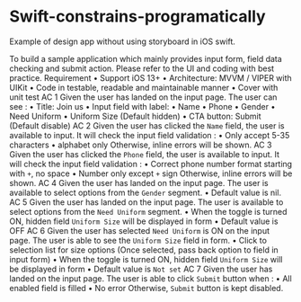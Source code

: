 # Swift-constrains-programatically
Example of design app without using storyboard in iOS swift.

To build a sample application which mainly provides input form, field data checking and submit action. Please refer to the UI and coding with best practice.
Requirement
• Support iOS 13+
• Architecture: MVVM / VIPER with UIKit
• Code in testable, readable and maintainable manner
• Cover with unit test
AC 1
Given the user has landed on the input page. The user can see :
• Title: Join us
• Input field with label:
• Name
• Phone
• Gender
• Need Uniform
• Uniform Size (Default hidden)
• CTA button: Submit (Default disable)
AC 2
Given the user has clicked the `Name` field, the user is available to input. It will check the input field validation :
• Only accept 5-35 characters
• alphabet only
Otherwise, inline errors will be shown.
AC 3
Given the user has clicked the `Phone` field, the user is available to input. It will check the input field validation :
• Correct phone number format starting with `+`, no space
• Number only except `+` sign Otherwise, inline errors will be shown.
AC 4
Given the user has landed on the input page.
The user is available to select options from the `Gender` segment.
• Default value is nil.
AC 5
Given the user has landed on the input page.
The user is available to select options from the `Need Uniform` segment.
• When the toggle is turned ON, hidden field `Uniform Size` will be displayed in form
• Default value is OFF
AC 6
Given the user has selected `Need Uniform` is ON on the input page. The user is able to see the `Uniform Size` field in form.
• Click to selection list for size options (Once selected, pass back option to field in input form)
• When the toggle is turned ON, hidden field `Uniform Size` will be displayed in form
• Default value is `Not set`
AC 7
Given the user has landed on the input page. The user is able to click `Submit` button when :
• All enabled field is filled
• No error
Otherwise, `Submit` button is kept disabled.
